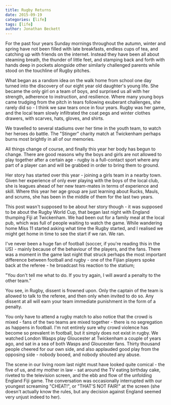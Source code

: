 ```yaml
---
title: Rugby Returns
date: 2015-09-19
categories: [life]
tags: [life]
author: Jonathan Beckett
---
```


For the past four years Sunday mornings throughout the autumn, winter and spring have not been filled with late breakfasts, endless cups of tea, and catching up with friends on the internet. Instead they have been all about steaming breath, the thunder of little feet, and stamping back and forth with hands deep in pockets alongside other similarly challenged parents while stood on the touchline of Rugby pitches.

What began as a random idea on the walk home from school one day turned into the discovery of our eight year old daughter's young life. She became the only girl on a team of boys, and surprised us all with her strength, adherence to instruction, and resilience. Where many young boys came trudging from the pitch in tears following exuberant challenges, she rarely did so - I think we saw tears once in four years. Rugby was her game, and the local team slowly infiltrated the coat pegs and winter clothes drawers, with scarves, hats, gloves, and shirts.

We travelled to several stadiums over her time in the youth team, to watch her heroes do battle. The "Stinger" charity match at Twickenham perhaps burns most brightly in all of our memories.

All things change of course, and finally this year her body has begun to change. There are good reasons why the boys and girls are not allowed to play together after a certain age - rugby is a full-contact sport where any part of a player can and will be grabbed in order to bring them to ground.

Her story has started over this year - joining a girls team in a nearby town. Given her experience of only ever playing with the boys of the local club, she is leagues ahead of her new team-mates in terms of experience and skill. Where this year her age group are just learning about Rucks, Mauls, and scrums, she has been in the middle of them for the last two years.

This post wasn't supposed to be about her story though - it was supposed to be about the Rugby World Cup, that began last night with England thumping Fiji at Twickenham. We had been out for a family meal at the local pub, which was full of people waiting to watch the game. While wandering home Miss 11 started asking what time the Rugby started, and I realised we might get home in time to see the start if we ran. We ran.

I've never been a huge fan of football (soccer, if you're reading this in the US) - mainly because of the behaviour of the players, and the fans. There was a moment in the game last night that struck perhaps the most important difference between football and rugby - one of the Fijian players spoke back at the referee - he broadcast his reaction to the statium;

"You don't tell me what to do. If you try again, I will award a penalty to the other team."

You see, in Rugby, dissent is frowned upon. Only the captain of the team is allowed to talk to the referee, and then only when invited to do so. Any dissent at all will earn your team immediate punishment in the form of a penalty.

You only have to attend a rugby match to also notice that the crowd is mixed - fans of the two teams are mixed together - there is no segregation as happens in football. I'm not entirely sure why crowd violence has become so prevalent in football, but it simply does not exist in rugby. We watched London Wasps play Gloucester at Twickenham a couple of years ago, and sat in a sea of both Wasps and Gloucester fans. Thirty thousand people cheered for our own side, and also applauded good play from the opposing side - nobody booed, and nobody shouted any abuse.

The scene in our living room last night must have looked quite comical - the five of us, and my mother in law - sat around the TV eating birthday cake, riveted to the television screen, and the ebb and flow of the unfolding England Fiji game. The conversation was occasionally interrupted with our youngest screaming "CHEAT!", or "THAT'S NOT FAIR!" at the screen (she doesn't actually know the rules, but any decision against England seemed very unjust indeed to her).